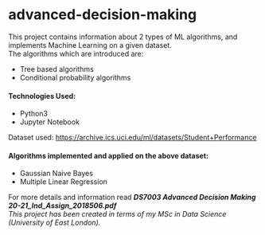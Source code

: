 # advanced-decision-making
This project contains information about 2 types of ML algorithms, and implements Machine Learning on a given dataset. <br>
The algorithms which are introduced are: <br>
* Tree based algorithms
* Conditional probability algorithms

#### Technologies Used:
* Python3
* Jupyter Notebook

Dataset used: https://archive.ics.uci.edu/ml/datasets/Student+Performance <br>
#### Algorithms implemented and applied on the above dataset: <br>
* Gaussian Naive Bayes <br>
* Multiple Linear Regression <br>

For more details and information read <i>**DS7003 Advanced Decision Making 20-21_Ind_Assign_2018506.pdf**</i> <br>
<i>This project has been created in terms of my MSc in Data Science (University of East London). </i>
